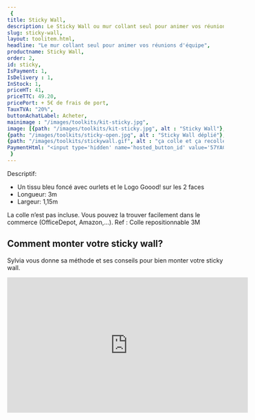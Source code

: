 ```yaml
---
 {
title: Sticky Wall,
description: Le Sticky Wall ou mur collant seul pour animer vos réunions d'équipe,
slug: sticky-wall,
layout: toolitem.html,
headline: "Le mur collant seul pour animer vos réunions d'équipe",
productname: Sticky Wall,
order: 2,
id: sticky,
IsPayment: 1,
IsDelivery : 1,
InStock: 1,
priceHT: 41,
priceTTC: 49.20,
pricePort: + 5€ de frais de port,
TauxTVA: "20%",
buttonAchatLabel: Acheter, 
mainimage : "/images/toolkits/kit-sticky.jpg",
image: [{path: "/images/toolkits/kit-sticky.jpg", alt : "Sticky Wall"},
{path: "/images/toolkits/sticky-open.jpg", alt : "Sticky Wall déplié"},
{path: "/images/toolkits/stickywall.gif", alt : "ça colle et ça recolle!"}],
PaymentHtml: "<input type='hidden' name='hosted_button_id' value='57YACB2HDM5NY'>",
 }
---
```


Descriptif:

* Un tissu bleu foncé avec ourlets et le Logo Goood! sur les 2 faces
* Longueur: 3m
* Largeur: 1,15m

La colle n’est pas incluse. Vous pouvez la trouver facilement dans le commerce (OfficeDepot, Amazon,...). Ref : Colle repositionnable 3M

## Comment monter votre sticky wall?
 Sylvia vous donne sa méthode et ses conseils pour bien monter votre sticky wall.
<iframe width="560" height="315" src="https://www.youtube.com/embed/sjWhlP04Yes" frameborder="0" allowfullscreen></iframe>